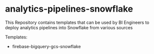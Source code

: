 # analytics-pipelines-snowflake
This Repository contains templates that can be used by BI Engineers to deploy analytics pipelines into Snowflake from various sources

Templates:
- firebase-bigquery-gcs-snowflake